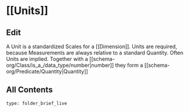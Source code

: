# [[Units]] 

## Edit

A Unit  is a standardized Scales for a [[Dimension]]. 
Units are required, because Measurements are always relative to a standard Quantity. 
Often Units are implied. 
Together with a [[schema-org/Class/is_a_/data_type/number|number]] they form a [[schema-org/Predicate/Quantity|Quantity]] 
## All Contents

```ccard
type: folder_brief_live
```

